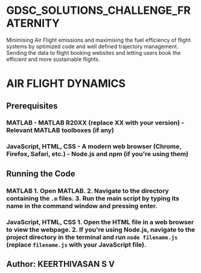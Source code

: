 # GDSC_SOLUTIONS_CHALLENGE_FRATERNITY 

Minimising Air Flight emissions and maximising the fuel efficiency of flight systems by optimized code and well defined trajectory management. Sending the data to flight booking websites and letting users book the efficient and more sustainable flights. 

# AIR FLIGHT DYNAMICS   

## Prerequisites  

### MATLAB - MATLAB R20XX (replace XX with your version) - Relevant MATLAB toolboxes (if any)  

### JavaScript, HTML, CSS - A modern web browser (Chrome, Firefox, Safari, etc.) - Node.js and npm (if you're using them)  

## Running the Code  

### MATLAB 1. Open MATLAB. 2. Navigate to the directory containing the `.m` files. 3. Run the main script by typing its name in the command window and pressing enter.  

### JavaScript, HTML, CSS 1. Open the HTML file in a web browser to view the webpage. 2. If you're using Node.js, navigate to the project directory in the terminal and run `node filename.js` (replace `filename.js` with your JavaScript file).  

## Author: KEERTHIVASAN S V

